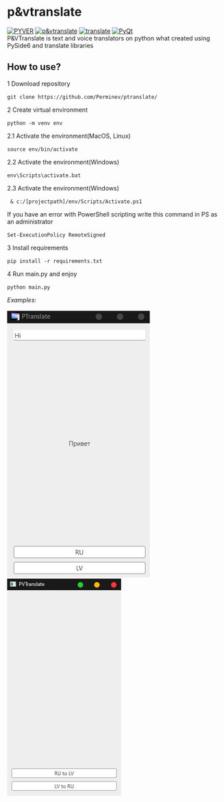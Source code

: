 # p&vtranslate
[![PYVER](https://img.shields.io/badge/Python-3.9-blue)](https://www.python.org/) [![p&vtranslate](https://img.shields.io/badge/P&VTranslate-0.1-blueviolet)](https://github.com/Perminev/ptranslate) [![translate](https://img.shields.io/badge/translate-3.6.1-blue)](https://pypi.org/project/translate/) [![PyQt](https://img.shields.io/badge/PySide-6-brightgreen)](https://doc.qt.io/qtforpython-6)
<br> P&VTranslate is text and voice translators on python what created using PySide6 and translate libraries
## How to use?
1 Download repository 
```
git clone https://github.com/Perminev/ptranslate/
```
2 Create virtual environment
```
python -m venv env
```
2.1 Activate the environment(MacOS, Linux)
```
source env/bin/activate
```
2.2 Activate the environment(Windows)
```
env\Scripts\activate.bat
```
2.3 Activate the environment(Windows)
```
 & c:/[projectpath]/env/Scripts/Activate.ps1
```
If you have an error with PowerShell scripting
write this command in PS as an administrator
```
Set-ExecutionPolicy RemoteSigned
```
3 Install requirements
```
pip install -r requirements.txt
```
4 Run main.py and enjoy
```
python main.py
```
_Examples:_
<br> <br>
![Example](https://github.com/Perminev/ptranslate/blob/main/classic/ptranslate.png?raw=true)
![Example](https://github.com/Perminev/ptranslate/raw/main/voice/pvtranslate.png?raw=true)


